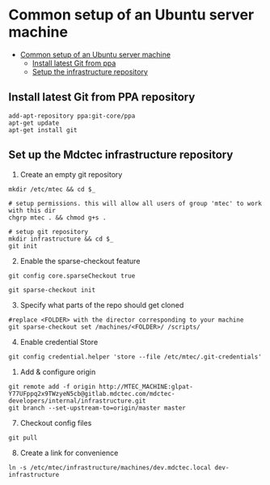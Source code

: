 # Common setup of an Ubuntu server machine

- [Common setup of an Ubuntu server machine](#common-setup-of-an-ubuntu-server-machine)
  - [Install latest Git from ppa](#install-latest-git-from-ppa)
  - [Setup the infrastructure repository](#setup-the-infrastructure-repository)

## Install latest Git from PPA repository

```shell
add-apt-repository ppa:git-core/ppa
apt-get update
apt-get install git
```

## Set up the Mdctec infrastructure repository

1. Create an empty git repository

```shell
mkdir /etc/mtec && cd $_

# setup permissions. this will allow all users of group 'mtec' to work with this dir
chgrp mtec . && chmod g+s .

# setup git repository
mkdir infrastructure && cd $_
git init
```

2. Enable the sparse-checkout feature

```shell
git config core.sparseCheckout true
```

```shell
git sparse-checkout init
```

3. Specify what parts of the repo should get cloned

```shell
#replace <FOLDER> with the director corresponding to your machine
git sparse-checkout set /machines/<FOLDER>/ /scripts/
```

4. Enable credential Store

```shell
git config credential.helper 'store --file /etc/mtec/.git-credentials'
```

1. Add & configure origin

```shell
git remote add -f origin http://MTEC_MACHINE:glpat-Y77UFppq2x9TWzyeN5cb@gitlab.mdctec.com/mdctec-developers/internal/infrastructure.git
git branch --set-upstream-to=origin/master master
```

7. Checkout config files

```shell
git pull
```

8. Create a link for convenience

```shell
ln -s /etc/mtec/infrastructure/machines/dev.mdctec.local dev-infrastructure
```
